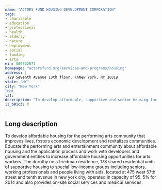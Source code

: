 ```yaml
---
name: "ACTORS FUND HOUSING DEVELOPMENT CORPORATION"
tags:
- charitable
- education
- professional
- health
- elderly
- nature
- employment
- social
- funding
- arts
ein: 800522071
homepage: "actorsfund.org/services-and-programs/housing"
address: |
 729 Seventh Avenue 10th floor, \nNew York, NY 10019
state: "NY"
city: "New York"
lng: 
lat: 
description: "To develop affordable, supportive and senior housing for the performing arts community that improves lives, creates jobs, fosters economic development & revitalizes communities. "
is_501c3: X
---
```


## Long description

To develop affordable housing for the performing arts community that improves lives, fosters economic development and revitalizes communities. Educate the performing arts and entertainment community about affordable housing and the application process and work with developers and government entities to increase affordable housing opportunities for arts workers. The dorothy ross friedman residence, 178 shared residential units of supportive housing to special low-income groups including seniors, working professionals and people living with aids, located at 475 west 57th street and tenth avenue in new york city, operated in capacity of 95. 5% for 2014 and also provides on-site social services and medical services. 
